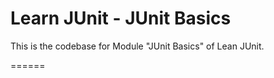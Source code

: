 # Learn JUnit - JUnit Basics

This is the codebase for Module "JUnit Basics" of Lean JUnit.



======
